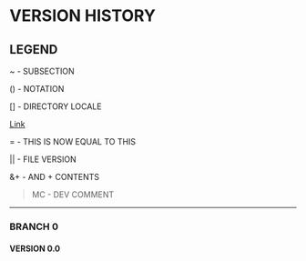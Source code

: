 # VERSION HISTORY

## LEGEND

~ - SUBSECTION

() - NOTATION

[] - DIRECTORY LOCALE

[Link](https://www.github.com/FunKodeT/)

= - THIS IS NOW EQUAL TO THIS

|| - FILE VERSION

&+ - AND + CONTENTS

> MC - DEV COMMENT

<hr style: "border=2px solid black"/>

### BRANCH 0

#### VERSION 0.0
